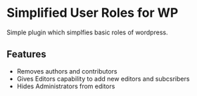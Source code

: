 # Simplified User Roles for WP 
Simple plugin which simplfies basic roles of wordpress.

## Features
* Removes authors and contributors
* Gives Editors capability to add new editors and subcsribers
* Hides Administrators from editors
